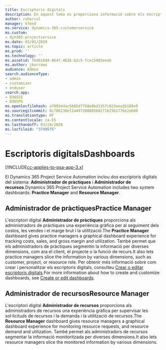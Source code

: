```yaml
---
title: Escriptoris digitals
description: En aquest tema es proporciona informació sobre els escriptoris digitals d'informes inclosos al Dynamics 365 Project Service Automation.
author: ruhercul
manager: kfend
ms.service: dynamics-365-customerservice
ms.custom:
- dyn365-projectservice
ms.date: 03/01/2019
ms.topic: article
ms.prod: ''
ms.technology: ''
ms.assetid: f6d616d4-064f-4626-b2c5-fce15403eeab
ms.author: jburrows
audience: Admin
search.audienceType:
- admin
- customizer
- enduser
search.app:
- D365CE
- D365PS
ms.openlocfilehash: a70934dac5665d7768e8bd1357c023eea26189e8
ms.sourcegitcommit: 8c786230ef2a497280885b827162561776e2eb00
ms.translationtype: HT
ms.contentlocale: ca-ES
ms.lasthandoff: 03/24/2020
ms.locfileid: "3749575"
---
```

# <a name="dashboards"></a><span data-ttu-id="b3e66-103">Escriptoris digitals</span><span class="sxs-lookup"><span data-stu-id="b3e66-103">Dashboards</span></span>

[!INCLUDE[cc-applies-to-psa-app-3.x](../includes/cc-applies-to-psa-app-3x.md)]

<span data-ttu-id="b3e66-104">El Dynamics 365 Project Service Automation inclou dos escriptoris digitals del sistema: **Administrador de pràctiques** i **Administrador de recursos**.</span><span class="sxs-lookup"><span data-stu-id="b3e66-104">Dynamics 365 Project Service Automation includes two system dashboards: **Practice Manager** and **Resource Manager**.</span></span>

## <a name="practice-manager"></a><span data-ttu-id="b3e66-105">Administrador de pràctiques</span><span class="sxs-lookup"><span data-stu-id="b3e66-105">Practice Manager</span></span> 

<span data-ttu-id="b3e66-106">L'escriptori digital **Administrador de pràctiques** proporciona als administradors de pràctiques una experiència gràfica per al seguiment dels costos, les vendes i el marge brut i la utilització.</span><span class="sxs-lookup"><span data-stu-id="b3e66-106">The **Practice Manager** dashboard gives practice managers a graphical dashboard experience for tracking costs, sales, and gross margin and utilization.</span></span> <span data-ttu-id="b3e66-107">També permet que els administradors de pràctiques segmentin la informació per diverses dimensions, com ara el client, el projecte o la funció de recurs.</span><span class="sxs-lookup"><span data-stu-id="b3e66-107">It also lets practice managers slice the information by various dimensions, such as customer, project, or resource role.</span></span> <span data-ttu-id="b3e66-108">Per obtenir més informació sobre com crear i personalitzar els escriptoris digitals, consulteu [Crear o editar escriptoris digitals](../customize/create-edit-dashboards.md).</span><span class="sxs-lookup"><span data-stu-id="b3e66-108">For more information about how to create and customize dashboards, see [Create or edit dashboards](../customize/create-edit-dashboards.md).</span></span>

## <a name="resource-manager"></a><span data-ttu-id="b3e66-109">Administrador de recursos</span><span class="sxs-lookup"><span data-stu-id="b3e66-109">Resource Manager</span></span> 

<span data-ttu-id="b3e66-110">L'escriptori digital **Administrador de recursos** proporciona als administradors de recursos una experiència gràfica per supervisar les sol·licituds de recursos i la demanda i la utilització de recursos.</span><span class="sxs-lookup"><span data-stu-id="b3e66-110">The **Resource Manager** dashboard gives resource managers a graphical dashboard experience for monitoring resource requests, and resource demand and utilization.</span></span> <span data-ttu-id="b3e66-111">També permet als administradors de recursos segmentar la informació monitoritzada per diverses dimensions.</span><span class="sxs-lookup"><span data-stu-id="b3e66-111">It also lets resource managers slice the monitored information by various dimensions.</span></span>
